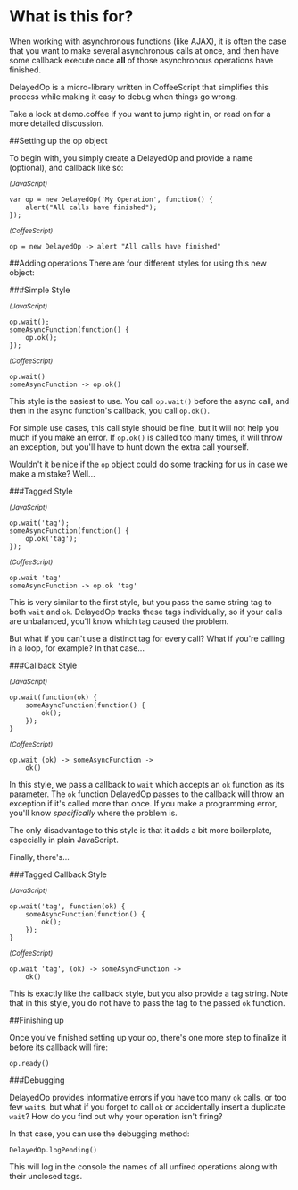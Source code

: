 # What is this for?

When working with asynchronous functions (like AJAX), it is often the case that you want to make several 
asynchronous calls at once, and then have some callback execute once **all** of those asynchronous operations 
have finished.

DelayedOp is a micro-library written in CoffeeScript that simplifies this process while making it easy to debug
when things go wrong.

Take a look at demo.coffee if you want to jump right in, or read on for a more detailed discussion.

##Setting up the op object

To begin with, you simply create a DelayedOp and provide a name (optional), and callback like so:

<small>*(JavaScript)*</small>

	var op = new DelayedOp('My Operation', function() {
		alert("All calls have finished");
	});

<small>*(CoffeeScript)*</small>

	op = new DelayedOp -> alert "All calls have finished"



##Adding operations
There are four different styles for using this new object:

###Simple Style

<small>*(JavaScript)*</small>

	op.wait();
	someAsyncFunction(function() {
		op.ok();
	});

<small>*(CoffeeScript)*</small>

	op.wait()
	someAsyncFunction -> op.ok()

This style is the easiest to use. You call `op.wait()` before the async call, and then in the async function's
callback, you call `op.ok()`.

For simple use cases, this call style should be fine, but it will not help you much if you make an error. If
`op.ok()` is called too many times, it will throw an exception, but you'll have to hunt down the extra call
yourself.

Wouldn't it be nice if the `op` object could do some tracking for us in case we make a mistake? Well...

###Tagged Style

<small>*(JavaScript)*</small>

	op.wait('tag');
	someAsyncFunction(function() {
		op.ok('tag');
	});

<small>*(CoffeeScript)*</small>

	op.wait 'tag'
	someAsyncFunction -> op.ok 'tag'

This is very similar to the first style, but you pass the same string tag to both `wait` and `ok`. DelayedOp 
tracks these tags individually, so if your calls are unbalanced, you'll know which tag caused the problem.

But what if you can't use a distinct tag for every call? What if you're calling in a loop, for example?
In that case...

###Callback Style

<small>*(JavaScript)*</small>

	op.wait(function(ok) {
		someAsyncFunction(function() {
			ok();
		});
	}

<small>*(CoffeeScript)*</small>

	op.wait (ok) -> someAsyncFunction ->
		ok()

In this style, we pass a callback to `wait` which accepts an `ok` function as its parameter. The `ok` function 
DelayedOp passes to the callback will throw an exception if it's called more than once. If you make a 
programming error, you'll know *specifically* where the problem is.

The only disadvantage to this style is that it adds a bit more boilerplate, especially in plain JavaScript.

Finally, there's...

###Tagged Callback Style

<small>*(JavaScript)*</small>

	op.wait('tag', function(ok) {
		someAsyncFunction(function() {
			ok();
		});
	}

<small>*(CoffeeScript)*</small>

	op.wait 'tag', (ok) -> someAsyncFunction ->
		ok()

This is exactly like the callback style, but you also provide a tag string. Note that in this style, you do 
not have to pass the tag to the passed `ok` function.

##Finishing up

Once you've finished setting up your op, there's one more step to finalize it before its callback will fire:

	op.ready()

###Debugging

DelayedOp provides informative errors if you have too many `ok` calls, or too few `wait`s, but what if you 
forget to call `ok` or accidentally insert a duplicate `wait`? How do you find out why your operation isn't
firing?

In that case, you can use the debugging method:

	DelayedOp.logPending()

This will log in the console the names of all unfired operations along with their unclosed tags.